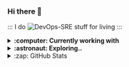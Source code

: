 ### Hi there 👋

::: I do ![DevOps-SRE](https://img.shields.io/badge/DevOps-SRE-black) stuff for living :::

<details>
  <summary><b>:computer: Currently working with</b></summary>
  <br/>

![Go](https://img.shields.io/badge/go-%2300ADD8.svg?style=for-the-badge&logo=go&logoColor=white)![Python](https://img.shields.io/badge/python-3670A0?style=for-the-badge&logo=python&logoColor=ffdd54)![bash](https://img.shields.io/badge/bash-%23121011.svg?style=for-the-badge&logo=gnu-bash&logoColor=white)<br/>
![github](https://img.shields.io/badge/github-%23000000.svg?style=for-the-badge&logo=github&logoColor=white)![Gitlab](https://img.shields.io/badge/gitlab-%23e0b580.svg?style=for-the-badge&logo=gitlab&logoColor=white)![Jenkins](https://img.shields.io/badge/jenkins-%232C5263.svg?style=for-the-badge&logo=jenkins&logoColor=white)<br/>
![Terraform](https://img.shields.io/badge/terraform-%235835CC.svg?style=for-the-badge&logo=terraform&logoColor=white)![Ansible](https://img.shields.io/badge/ansible-%231A1918.svg?style=for-the-badge&logo=ansible&logoColor=white)<br/>
![Packer](https://img.shields.io/badge/packer-%231563FF.svg?style=for-the-badge&logo=packer&logoColor=white)![containerd](https://img.shields.io/badge/-containerd-%23363636?style=for-the-badge&logo=containerd)![Kubernetes](https://img.shields.io/badge/kubernetes-%230065d1.svg?style=for-the-badge&logo=kubernetes&logoColor=white)![Nomad](https://img.shields.io/badge/nomad-%237bc78f.svg?style=for-the-badge&logo=nomad&logoColor=white)![openfaas](https://img.shields.io/badge/-openfaas-%2300a6ff?style=for-the-badge&logo=openfaas)<br/>
![ELK](https://img.shields.io/badge/-ELK-005571?style=for-the-badge&logo=elasticsearch)![Prometheus](https://img.shields.io/badge/-Prometheus-%23232323?style=for-the-badge&logo=prometheus)![Grafana](https://img.shields.io/badge/-grafana-%23232323?style=for-the-badge&logo=grafana)![Jaeger](https://img.shields.io/badge/-jaeger-%237adef5?style=for-the-badge&logo=jaeger)<br/>
![Vault](https://img.shields.io/badge/vault-%23363636.svg?style=for-the-badge&logo=vault&logoColor=white)![Consul](https://img.shields.io/badge/consul-%23d60d57.svg?style=for-the-badge&logo=consul&logoColor=white)<br/>
![Google Cloud](https://img.shields.io/badge/GoogleCloud-%234285F4.svg?style=for-the-badge&logo=google-cloud&logoColor=white)![AWS](https://img.shields.io/badge/AWS-%23FF9900.svg?style=for-the-badge&logo=amazon-aws&logoColor=white)![Azure](https://img.shields.io/badge/azure-%230072C6.svg?style=for-the-badge&logo=azure-devops&logoColor=white)![Openstack](https://img.shields.io/badge/openstack-%234285F4.svg?style=for-the-badge&logo=openstack&logoColor=red)<br/>
![Linux](https://img.shields.io/badge/Linux-FCC624?style=for-the-badge&logo=linux&logoColor=black)![Raspberry Pi](https://img.shields.io/badge/-RaspberryPi-C51A4A?style=for-the-badge&logo=Raspberry-Pi)![Proxmox](https://img.shields.io/badge/-proxmox-#363636?style=for-the-badge&logo=proxmox)
</details>

<details>
  <summary><b>:astronaut: Exploring..</b></summary>
  <br/>
   

![Rust](https://img.shields.io/badge/rust-%23000000.svg?style=for-the-badge&logo=rust&logoColor=white)![Lua](https://img.shields.io/badge/lua-%232C2D72.svg?style=for-the-badge&logo=lua&logoColor=white)<br/>
![ebpf](https://img.shields.io/badge/ebpf-%23.svg?style=for-the-badge&logo=ebpf&logoColor=white)
</details>

<details>
  <summary>:zap: GitHub Stats</summary>

  <img align="left" alt="Mark's GitHub Stats" src="https://github-readme-stats.vercel.app/api?username=markopolo123&show_icons=true&hide_border=false&title_color=ff652f&icon_color=FFE400&bg_color=09131B&text_color=ffffff&border_color=0c1a25" />

</details>
